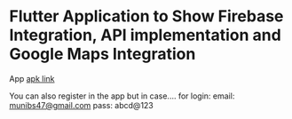 # Flutter Application to Show Firebase Integration, API implementation and Google Maps Integration

App [apk link](https://drive.google.com/drive/folders/1erz7npkoNSgjm0M3DTZ6h8hDMwSzF-2J?usp=sharing)

You can also register in the app but in case....
for login:
email: munibs47@gmail.com
pass: abcd@123
